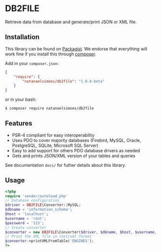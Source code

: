 # DB2FILE
Retrieve data from database and generate/print JSON or XML file.

## Installation
This library can be found on [Packagist](https://packagist.org/packages/natanaelsimoes/db2file).
We endorse that everything will work fine if you install this through [composer](http://getcomposer.org).

Add in your `composer.json`:
```json
{
    "require": {
        "natanaelsimoes/db2file": "1.0.0-beta"
    }
}
```
or in your bash:
```bash
$ composer require natanaelsimoes/db2file
```

## Features
- PSR-4 compliant for easy interoperability
- Uses PDO to cover majority databases (Firebird, MySQL, Oracle, PostgreSQL, SQLite, Microsoft SQL Server)
- Easy to add support for others PDO database drivers as needed
- Gets and prints JSON/XML version of your tables and queries

See documentation `docs/` for futher details about this library.

## Usage
```php
<?php
require 'vendor/autoload.php'
// Database configuration
$driver = DB2FILE\Converter::MySQL;
$dbname = 'information_schema';
$host = 'localhost';
$username = 'root';
$password = '123';
// Create converter
$converter = new DB2FILE\Converter($driver, $dbname, $host, $username, $password);
// Print the XML file in text/xml format
$converter->printXMLFromTable('ENGINES');
?>
```